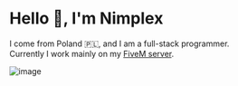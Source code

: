 # Hello 👋, I'm Nimplex
I come from Poland 🇵🇱, and I am a full-stack programmer.<br>
Currently I work mainly on my [FiveM server](https://4rdm.pl/).

![image](https://skillicons.dev/icons?i=ts,js,css,sass,html,react,go,rust,c,cpp,lua,arduino,pnpm,postgres,rabbitmq,redis,git,docker,neovim,cloudflare,figma,idea,vscode,notion)
 
